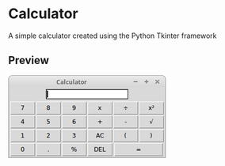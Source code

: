 # Calculator
A simple calculator created using the Python Tkinter framework

## Preview
![screenshot](https://raw.githubusercontent.com/SubhrajyotiSen/Calculator/master/calc.png)


